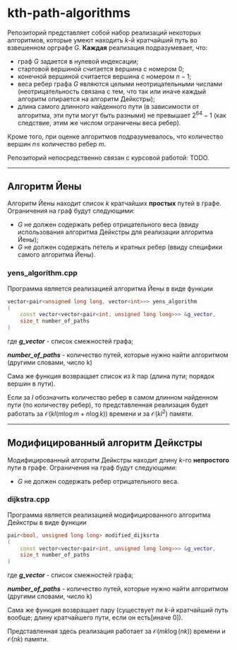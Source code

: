 # kth-path-algorithms
Репозиторий представляет собой набор реализаций некоторых алгоритмов, которые умеют находить $k$-й кратчайший путь во взвешенном орграфе $G$.
__Каждая__ реализация подразумевает, что:

- граф $G$ задается в нулевой индексации;
- стартовой вершиной считается вершина с номером $0$;
- конечной вершиной считается вершина с номером $n - 1$;
- веса ребер графа $G$ являются целыми неотрицательными числами (неотрицательность связана с тем, что так или иначе каждый алгоритм опирается на алгоритм Дейкстры);
- длина самого длинного найденного пути (в зависимости от алгоритма, эти пути могут быть разными) не превышает $2^64 - 1$ (как следствие, этим же числом ограничены веса ребер).

Кроме того, при оценке алгоритмов подразумевалось, что количество вершин $n \le$ количество ребер  $m$.

Репозиторий непосредственно связан с курсовой работой: TODO.
____
## Алгоритм Йены
Алгоритм Йены находит список $k$ кратчайших __простых__ путей в графе.
Ограничения на граф будут следующими:

- $G$ не должен содержать ребер отрицательного веса (ввиду использования алгоритма Дейкстры для реализации алгоритма Йены);
- $G$ не должен содержать петель и кратных ребер (ввиду специфики самого алгоритма Йены).


### yens_algorithm.cpp
Программа является реализацией алгоритма Йены в виде функции 
```c++ 
vector<pair<unsigned long long, vector<int>>> yens_algorithm
(
    const vector<vector<pair<int, unsigned long long>>> &g_vector, 
    size_t number_of_paths
)
```
где
___g_vector___ - список смежностей графа;

___number_of_paths___ - количество путей, которые нужно найти алгоритмом (другими словами, число k)

Сама же функция возвращает список из $k$ пар (длина пути; порядок вершин в пути).

Если за $l$ обозначить количество ребер в самом длинном найденном пути (по количеству ребер), то представленная реализация будет работать за $\mathcal{O}(kl(m \log m + n \log k))$ времени и за $\mathcal{O}(kl^2)$ памяти.
____

## Модифицированный алгоритм Дейкстры

Модифицированный алгоритм Дейкстры находит длину $k$-го __непростого__ пути в графе.
Ограничения на граф будут следующими:

- $G$ не должен содержать ребер отрицательного веса.

### dijkstra.cpp

Программа является реализацией модифицированного алгоритма Дейкстры в виде функции 
```c++ 
pair<bool, unsigned long long> modified_dijksrta
(
    const vector<vector<pair<int, unsigned long long>>> &g_vector, 
    size_t number_of_paths
)
```
где
___g_vector___ - список смежностей графа;

___number_of_paths___ - количество путей, которые нужно найти алгоритмом (другими словами, число k)

Сама же функция возвращает пару (существует ли $k$-й кратчайший путь вообще; длину кратчайшего пути, если он есть[иначе $0$]).

Представленная здесь реализация работает за $\mathcal{O}(mk \log (nk) )$ времени и $\mathcal{O}(nk)$ памяти.